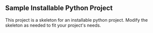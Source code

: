 ## Sample Installable Python Project
This project is a skeleton for an installable python project. Modify the skeleton as needed to fit your project's needs.
